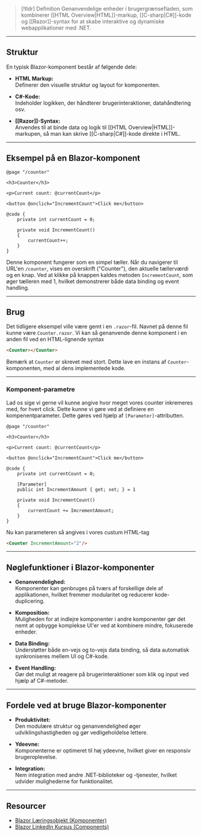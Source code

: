 > [!tldr] Definition
> Genanvendelige enheder i brugergrænsefladen, som kombinerer [[HTML Overview|HTML]]-markup, [[C-sharp|C#]]-kode og [[Razor]]-syntax for at skabe interaktive og dynamiske webapplikationer med .NET.

---

## Struktur
En typisk Blazor-komponent består af følgende dele:

- **HTML Markup:**  
  Definerer den visuelle struktur og layout for komponenten.

- **C#-Kode:**  
  Indeholder logikken, der håndterer brugerinteraktioner, datahåndtering osv.

- **[[Razor]]-Syntax:**  
  Anvendes til at binde data og logik til [[HTML Overview|HTML]]-markupen, så man kan skrive [[C-sharp|C#]]-kode direkte i HTML.

---

## Eksempel på en Blazor-komponent
```razor
@page "/counter"

<h3>Counter</h3>

<p>Current count: @currentCount</p>

<button @onclick="IncrementCount">Click me</button>

@code {
    private int currentCount = 0;

    private void IncrementCount()
    {
        currentCount++;
    }
}
```

Denne komponent fungerer som en simpel tæller. 
Når du navigerer til URL'en `/counter`, vises en overskrift ("Counter"), den aktuelle tællerværdi og en knap. Ved at klikke på knappen kaldes metoden `IncrementCount`, som øger tælleren med 1, hvilket demonstrerer både data binding og event handling.

---

## Brug
Det tidligere eksempel ville være gemt i en `.razor`-fil. Navnet på denne fil kunne være `Counter.razor`. Vi kan så genanvende denne komponent i en anden fil ved en HTML-lignende syntax
```HTML
<Counter></Counter>
```
Bemærk at `Counter` er skrevet med stort. Dette lave en instans af `Counter`-komponenten, med al dens implementede kode.

---

### Komponent-parametre
Lad os sige vi gerne vil kunne angive hvor meget vores counter inkremeres med, for hvert click. Dette kunne vi gøre ved at definiere en kompenentparameter. Dette gøres ved hjælp af `[Parameter]`-attributten. 
```razor
@page "/counter"

<h3>Counter</h3>

<p>Current count: @currentCount</p>

<button @onclick="IncrementCount">Click me</button>

@code {
    private int currentCount = 0;
    
    [Parameter]
	public int IncrementAmount { get; set; } = 1
	
    private void IncrementCount()
    {
        currentCount += ImcrementAmount;
    }
}
```
Nu kan parameteren så angives i vores custum HTML-tag
```HTML
<Counter IncrementAmount="2"/>
```

---

## Nøglefunktioner i Blazor-komponenter
- **Genanvendelighed:**  
    Komponenter kan genbruges på tværs af forskellige dele af applikationen, hvilket fremmer modularitet og reducerer kode-duplicering.

- **Komposition:**  
    Muligheden for at indlejre komponenter i andre komponenter gør det nemt at opbygge komplekse UI'er ved at kombinere mindre, fokuserede enheder.

- **Data Binding:**  
    Understøtter både en-vejs og to-vejs data binding, så data automatisk synkroniseres mellem UI og C#-kode.

- **Event Handling:**  
    Gør det muligt at reagere på brugerinteraktioner som klik og input ved hjælp af C#-metoder.

---

## Fordele ved at bruge Blazor-komponenter
- **Produktivitet:**  
    Den modulære struktur og genanvendelighed øger udviklingshastigheden og gør vedligeholdelse lettere.

- **Ydeevne:**  
    Komponenterne er optimeret til høj ydeevne, hvilket giver en responsiv brugeroplevelse.

- **Integration:**  
    Nem integration med andre .NET-biblioteker og -tjenester, hvilket udvider mulighederne for funktionalitet.

---

## Resourcer
- [Blazor Læringsobjekt (Komponenter)](https://scorm.itslearning.com/data/3289/C20150/ims_import_36/scormcontent/index.html#/lessons/pejgar8Y8CpHBkppjUrW7PO4_TCE-9WX)
- [Blazor LinkedIn Kursus (Components)](https://www.linkedin.com/learning/front-end-web-development-with-dot-net/introducing-blazor-components?resume=false&u=57075649)
